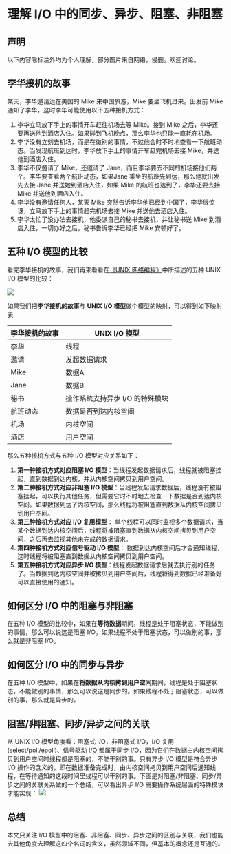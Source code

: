 # 理解 I/O 中的同步、异步、阻塞、非阻塞 #

## 声明 ##

以下内容除标注外均为个人理解，部分图片来自网络，侵删。欢迎讨论。

## 李华接机的故事 ##
某天，李华邀请远在美国的 Mike 来中国旅游，Mike 要坐飞机过来。出发前 Mike 通知了李华，这时李华可能使用以下五种接机方式：  
1. 李华立马放下手上的事情开车赶往机场去等 Mike。接到 Mike 之后，李华还要再送他到酒店入住。如果碰到飞机晚点，那么李华也只能一直耗在机场。   
2. 李华没有立刻去机场，而是在做别的事情，不过他会时不时地查看一下航班动态。当发现航班到达时，李华放下手上的事情开车赶完机场去接 Mike，并送他到酒店入住。  
3. 李华不仅邀请了 Mike，还邀请了 Jane，而且李华要去不同的机场接他们两个。李华要查看两个航班动态，如果Jane 乘坐的航班先到达，那么他就出发先去接 Jane 并送她到酒店入住，如果 Mike 的航班也达到了，李华还要去接 Mike 并送他到酒店入住。  
4. 李华没有邀请任何人，某天 Mike 突然告诉李华他已经到中国了，李华很惊讶，立马放下手上的事情赶完机场去接 Mike 并送他去酒店入住。  
5. 李华太忙了没办法去接机，他委派自己的秘书去接机，并让秘书送 Mike 到酒店入住，一切办好之后，秘书告诉李华已经把 Mike 安顿好了。

## 五种 I/O 模型的比较 ##
看完李华接机的故事，我们再来看看在[《UNIX 网络编程》](https://book.douban.com/subject/1500149/)中所描述的五种 UNIX I/O 模型的比较：  

![](https://i.imgur.com/MUAMwxS.png)

如果我们把**李华接机的故事**与 **UNIX I/O 模型**做个模型的映射，可以得到如下映射表  

| 李华接机的故事 | UNIX I/O 模型 |
| -------------| --------------|
| 李华 |  线程 |
| 邀请 |  发起数据请求 |
| Mike |  数据A |
| Jane |  数据B |
| 秘书 |  操作系统支持异步 I/O 的特殊模块 |
| 航班动态 |  数据是否到达内核空间 |
| 机场 | 内核空间 |
| 酒店 | 用户空间 |  

那么五种接机方式与五种 I/O 模型对应关系如下：
  
1. **第一种接机方式对应阻塞 I/O 模型**：当线程发起数据请求后，线程就被阻塞挂起，直到数据到达内核，并从内核空间拷贝到用户空间。
2. **第二种接机方式对应非阻塞 I/O 模型**：当线程发起请求数据后，线程没有被阻塞挂起，可以执行其他任务，但需要它时不时地去检查一下数据是否到达内核空间。如果数据到达了内核空间，那么线程将被阻塞直到数据从内核空间拷贝到用户空间。
3. **第三种接机方式对应 I/O 复用模型**： 单个线程可以同时监视多个数据请求，当某个数据到达内核空间后，线程将被阻塞直到数据从内核空间拷贝到用户空间，之后再去监视其他未完成的数据请求。
4. **第四种接机方式对应信号驱动 I/O 模型**： 数据到达内核空间后才会通知线程，这时线程将被阻塞直到数据从内核空间拷贝到用户空间。
5. **第五种接机方式对应异步 I/O 模型**：线程发起数据请求后就去执行别的任务了。当数据到达内核空间并被拷贝到用户空间后，线程将得到数据已经准备好可以直接使用的通知。

## 如何区分 I/O 中的阻塞与非阻塞 ##
在五种 I/O 模型的比较中，如果在**等待数据**期间，线程是处于阻塞状态，不能做别的事情，那么可以说这是阻塞 I/O。如果线程不处于阻塞状态，可以做别的事，那么就是非阻塞 I/O。

## 如何区分 I/O 中的同步与异步 ##
在五种 I/O 模型中，如果在**将数据从内核拷到用户空间**期间，线程是处于阻塞状态，不能做别的事情，那么可以说这是同步的。如果线程不处于阻塞状态，可以做别的事，那么就是异步的。

## 阻塞/非阻塞、同步/异步之间的关联 ##
从 UNIX I/O 模型角度看：阻塞式 I/O，非阻塞式 I/O，I/O 复用 (select/poll/epoll)、信号驱动 I/O 都属于同步 I/O，因为它们在数据由内核空间拷贝到用户空间时线程都是阻塞的，不能干别的事。只有异步 I/O 模型是符合异步 I/O 操作的含义的，即在数据准备完成时，由内核空间拷贝到用户空间后通知线程，在等待通知的这段时间里线程可以干别的事。下图是对阻塞/非阻塞、同步/异步之间的关联关系做的一个总结，可以看出异步 I/O 需要操作系统层面的特殊模块才能实现：
![](https://i.imgur.com/aLOsdx4.png)

## 总结 ##
本文只关注 I/O 模型中的阻塞、非阻塞、同步、异步之间的区别与关联，我们也能去其他角度去理解这四个名词的含义，虽然领域不同，但基本的概念还是互通的。

